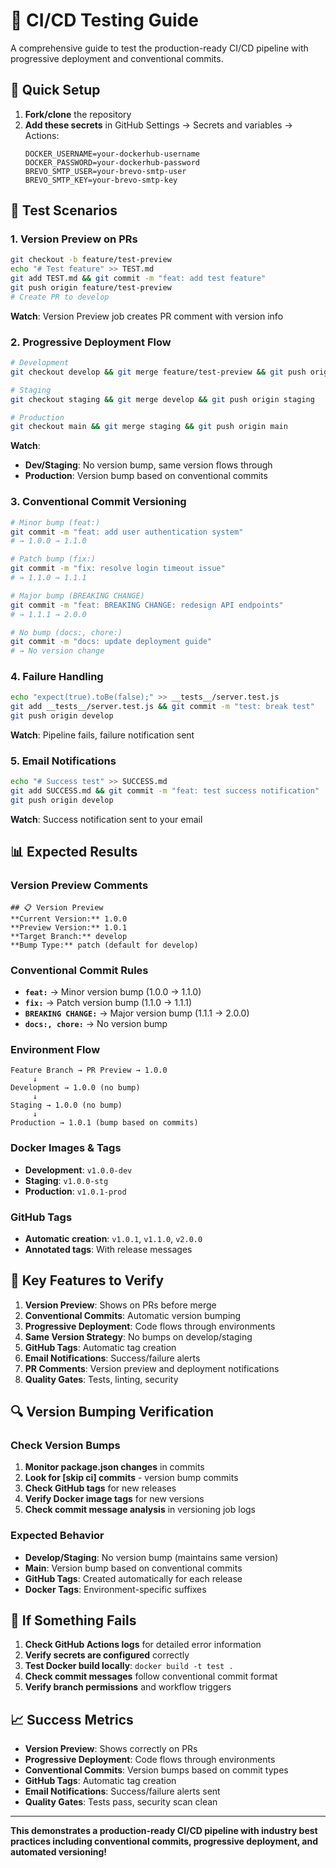 # 🧪 CI/CD Testing Guide

A comprehensive guide to test the production-ready CI/CD pipeline with progressive deployment and conventional commits.

## 🚀 Quick Setup

1. **Fork/clone** the repository
2. **Add these secrets** in GitHub Settings → Secrets and variables → Actions:
   ```
   DOCKER_USERNAME=your-dockerhub-username
   DOCKER_PASSWORD=your-dockerhub-password
   BREVO_SMTP_USER=your-brevo-smtp-user
   BREVO_SMTP_KEY=your-brevo-smtp-key
   ```

## 🎯 Test Scenarios

### **1. Version Preview on PRs**
```bash
git checkout -b feature/test-preview
echo "# Test feature" >> TEST.md
git add TEST.md && git commit -m "feat: add test feature"
git push origin feature/test-preview
# Create PR to develop
```
**Watch**: Version Preview job creates PR comment with version info

### **2. Progressive Deployment Flow**
```bash
# Development
git checkout develop && git merge feature/test-preview && git push origin develop

# Staging  
git checkout staging && git merge develop && git push origin staging

# Production
git checkout main && git merge staging && git push origin main
```
**Watch**: 
- **Dev/Staging**: No version bump, same version flows through
- **Production**: Version bump based on conventional commits

### **3. Conventional Commit Versioning**
```bash
# Minor bump (feat:)
git commit -m "feat: add user authentication system"
# → 1.0.0 → 1.1.0

# Patch bump (fix:)
git commit -m "fix: resolve login timeout issue"  
# → 1.1.0 → 1.1.1

# Major bump (BREAKING CHANGE)
git commit -m "feat: BREAKING CHANGE: redesign API endpoints"
# → 1.1.1 → 2.0.0

# No bump (docs:, chore:)
git commit -m "docs: update deployment guide"
# → No version change
```

### **4. Failure Handling**
```bash
echo "expect(true).toBe(false);" >> __tests__/server.test.js
git add __tests__/server.test.js && git commit -m "test: break test"
git push origin develop
```
**Watch**: Pipeline fails, failure notification sent

### **5. Email Notifications**
```bash
echo "# Success test" >> SUCCESS.md
git add SUCCESS.md && git commit -m "feat: test success notification"
git push origin develop
```
**Watch**: Success notification sent to your email

## 📊 Expected Results

### **Version Preview Comments**
```
## 📋 Version Preview
**Current Version:** 1.0.0
**Preview Version:** 1.0.1
**Target Branch:** develop
**Bump Type:** patch (default for develop)
```

### **Conventional Commit Rules**
- **`feat:`** → Minor version bump (1.0.0 → 1.1.0)
- **`fix:`** → Patch version bump (1.1.0 → 1.1.1)
- **`BREAKING CHANGE:`** → Major version bump (1.1.1 → 2.0.0)
- **`docs:, chore:`** → No version bump

### **Environment Flow**
```
Feature Branch → PR Preview → 1.0.0
     ↓
Development → 1.0.0 (no bump)
     ↓
Staging → 1.0.0 (no bump)
     ↓
Production → 1.0.1 (bump based on commits)
```

### **Docker Images & Tags**
- **Development**: `v1.0.0-dev`
- **Staging**: `v1.0.0-stg`
- **Production**: `v1.0.1-prod`

### **GitHub Tags**
- **Automatic creation**: `v1.0.1`, `v1.1.0`, `v2.0.0`
- **Annotated tags**: With release messages

## 🎯 Key Features to Verify

1. **Version Preview**: Shows on PRs before merge
2. **Conventional Commits**: Automatic version bumping
3. **Progressive Deployment**: Code flows through environments
4. **Same Version Strategy**: No bumps on develop/staging
5. **GitHub Tags**: Automatic tag creation
6. **Email Notifications**: Success/failure alerts
7. **PR Comments**: Version preview and deployment notifications
8. **Quality Gates**: Tests, linting, security

## 🔍 Version Bumping Verification

### **Check Version Bumps**
1. **Monitor package.json changes** in commits
2. **Look for [skip ci] commits** - version bump commits
3. **Check GitHub tags** for new releases
4. **Verify Docker image tags** for new versions
5. **Check commit message analysis** in versioning job logs

### **Expected Behavior**
- **Develop/Staging**: No version bump (maintains same version)
- **Main**: Version bump based on conventional commits
- **GitHub Tags**: Created automatically for each release
- **Docker Tags**: Environment-specific suffixes

## 🚨 If Something Fails

1. **Check GitHub Actions logs** for detailed error information
2. **Verify secrets are configured** correctly
3. **Test Docker build locally**: `docker build -t test .`
4. **Check commit messages** follow conventional commit format
5. **Verify branch permissions** and workflow triggers

## 📈 Success Metrics

- **Version Preview**: Shows correctly on PRs
- **Progressive Deployment**: Code flows through environments
- **Conventional Commits**: Version bumps based on commit types
- **GitHub Tags**: Automatic tag creation
- **Email Notifications**: Success/failure alerts sent
- **Quality Gates**: Tests pass, security scan clean

---

**This demonstrates a production-ready CI/CD pipeline with industry best practices including conventional commits, progressive deployment, and automated versioning!**
